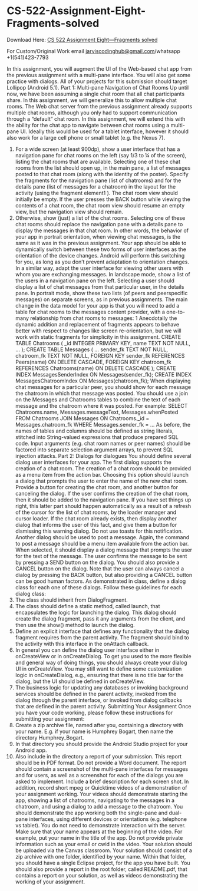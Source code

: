 # CS-522-Assignment-Eight-Fragments-solved

Download Here: [CS 522 Assignment Eight—Fragments solved](https://jarviscodinghub.com/assignment/assignment-eight-fragments-solution/)

For Custom/Original Work email jarviscodinghub@gmail.com/whatsapp +1(541)423-7793

In this assignment, you will augment the UI of the Web-based chat app from the previous
assignment with a multi-pane interface. You will also get some practice with dialogs.
All of your projects for this submission should target Lollipop (Android 5.1).
Part 1: Multi-pane Navigation of Chat Rooms
Up until now, we have been assuming a single chat room that all chat participants share.
In this assignment, we will generalize this to allow multiple chat rooms. The Web chat
server from the previous assignment already supports multiple chat rooms, although you
only had to support communication through a “default” chat room. In this assignment,
we will extend this with the ability for the chat app to navigate between chat rooms using
a multi-pane UI. Ideally this would be used for a tablet interface, however it should also
work for a large cell phone or small tablet (e.g. the Nexus 7).
1. For a wide screen (at least 900dp), show a user interface that has a navigation pane
for chat rooms on the left (say 1/3 to ¼ of the screen), listing the chat rooms that are
available. Selecting one of these chat rooms from the list should open up, in the main
pane, a list of messages posted to that chat room (along with the identity of the
poster). Specify the fragments for the navigation pane (list of chatrooms) and for the
details pane (list of messages for a chatroom) in the layout for the activity (using the
fragment element1
). The chat room view should initially be empty. If the user
presses the BACK button while viewing the contents of a chat room, the chat room
view should resume an empty view, but the navigation view should remain.
2. Otherwise, show (just) a list of the chat rooms. Selecting one of these chat rooms
should replace the navigation pane with a details pane to display the messages in that
chat room. In other words, the behavior of your app in portrait orientation, when
viewing chat messages, is the same as it was in the previous assignment. Your app
should be able to dynamically switch between these two forms of user interfaces as
the orientation of the device changes. Android will perform this switching for you, as
long as you don’t prevent adaptation to orientation changes.
In a similar way, adapt the user interface for viewing other users with whom you are
exchanging messages. In landscape mode, show a list of the users in a navigation pane
on the left. Selecting a user should display a list of chat messages from that particular
user, in the details pane. In portrait mode, show these two lists (of peers and peerspecific messages) on separate screens, as in previous assignments.
The main change in the data model for your app is that you will need to add a table for
chat rooms to the messages content provider, with a one-to-many relationship from chat
rooms to messages:
1 Anecdotally the dynamic addition and replacement of fragments appears to behave better with respect to
changes like screen re-orientation, but we will work with static fragments for simplicity in this assignment.
CREATE TABLE Chatrooms (
_id INTEGER PRIMARY KEY,
name TEXT NOT NULL,
…
);
CREATE TABLE Messages (
…
sender_fk TEXT NOT NULL,
chatroom_fk TEXT NOT NULL,
FOREIGN KEY sender_fk REFERENCES Peers(name) ON DELETE CASCADE,
FOREIGN KEY chatroom_fk REFERENCES Chatrooms(name) ON DELETE CASCADE
);
CREATE INDEX MessagesSenderIndex ON Messages(sender_fk);
CREATE INDEX MessagesChatroomIndex ON Messages(chatroom_fk);
When displaying chat messages for a particular peer, you should show for each message
the chatroom in which that message was posted. You should use a join on the Messages
and Chatrooms tables to combine the text of each message and the chatroom where it
was posted. For example:
SELECT Chatrooms.name, Messages.messageText, Messages.whenPosted
FROM Chatrooms JOIN Messages
ON Chatrooms._id = Messages.chatroom_fk
WHERE Messages.sender_fk = …
As before, the names of tables and columns should be defined as string literals, stitched
into String-valued expressions that produce prepared SQL code. Input arguments (e.g.
chat room names or peer names) should be factored into separate selection argument
arrays, to prevent SQL injection attacks.
Part 2: Dialogs for dialogues
You should define several dialog user interfaces for your app.
The first dialog supports the creation of a chat room. The creation of a chat room should
be provided as a menu item from the action bar. Choosing this option should launch a
dialog that prompts the user to enter the name of the new chat room. Provide a button for
creating the chat room, and another button for canceling the dialog. If the user confirms
the creation of the chat room, then it should be added to the navigation pane. If you have
set things up right, this latter part should happen automatically as a result of a refresh of
the cursor for the list of chat rooms, by the loader manager and cursor loader. If the chat
room already exists, then display another dialog that informs the user of this fact, and
give them a button for dismissing this warning dialog. Do not use toasts for this
notification.
Another dialog should be used to post a message. Again, the command to post a message
should be a menu item available from the action bar. When selected, it should display a
dialog message that prompts the user for the text of the message. The user confirms the
message to be sent by pressing a SEND button on the dialog. You should also provide a
CANCEL button on the dialog. Note that the user can always cancel a dialog by pressing
the BACK button, but also providing a CANCEL button can be good human factors.
As demonstrated in class, define a dialog class for each one of these dialogs. Follow
these guidelines for each dialog class:
1. The class should inherit from DialogFragment.
2. The class should define a static method, called launch, that encapsulates the logic for
launching the dialog. This dialog should create the dialog fragment, pass it any
arguments from the client, and then use the show() method to launch the dialog.
3. Define an explicit interface that defines any functionality that the dialog fragment
requires from the parent activity. The fragment should bind to the activity with this
interface in the onAttach callback.
4. In general you can define the dialog user interface either in onCreateView or in
onCreateDialog. To get you used to the more flexible and general way of doing
things, you should always create your dialog UI in onCreateView. You may still
want to define some customization logic in onCreateDialog, e.g., ensuring that there
is no title bar for the dialog, but the UI should be defined in onCreateView.
5. The business logic for updating any databases or invoking background services
should be defined in the parent activity, invoked from the dialog through the parent
interface, or invoked from dialog callbacks that are defined in the parent activity.
Submitting Your Assignment
Once you have your code working, please follow these instructions for submitting your
assignment:
1. Create a zip archive file, named after you, containing a directory with your name. E.g.
if your name is Humphrey Bogart, then name the directory Humphrey_Bogart.
2. In that directory you should provide the Android Studio project for your Android app.
3. Also include in the directory a report of your submission. This report should be in
PDF format. Do not provide a Word document. The report should contain a
screenshot of the multi-pane interfaces for messages and for users, as well as a
screenshot for each of the dialogs you are asked to implement. Include a brief
description for each screen shot.
In addition, record short mpeg or Quicktime videos of a demonstration of your
assignment working. Your videos should demonstrate starting the app, showing a list of
chatrooms, navigating to the messages in a chatroom, and using a dialog to add a
message to the chatroom. You should demonstrate the app working both the single-pane
and dual-pane interfaces, using different devices or orientations (e.g. telephone vs tablet).
You do not need to demonstrate interaction with the server. Make sure that your name
appears at the beginning of the video. For example, put your name in the title of the app.
Do not provide private information such as your email or cwid in the video.
Your solution should be uploaded via the Canvas classroom. Your solution should
consist of a zip archive with one folder, identified by your name. Within that folder, you
should have a single Eclipse project, for the app you have built. You should also provide
a report in the root folder, called README.pdf, that contains a report on your solution,
as well as videos demonstrating the working of your assignment.
